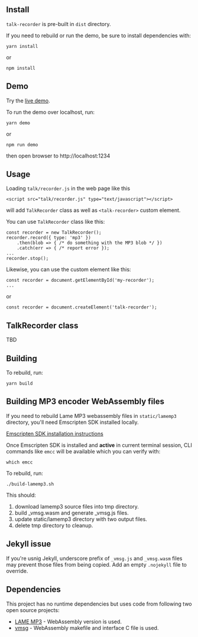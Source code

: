 ## Install

`talk-recorder` is pre-built in `dist` directory.

If you need to rebuild or run the demo, be sure to install dependencies with:

    yarn install

or

    npm install

## Demo

Try the [live demo](https://donpark.github.io/talk-recorder/).

To run the demo over localhost, run:

    yarn demo

or

    npm run demo

then open browser to http://localhost:1234

## Usage

Loading `talk/recorder.js` in the web page like this

    <script src="talk/recorder.js" type="text/javascript"></script>

will add `TalkRecorder` class as well as `<talk-recorder>` custom element.

You can use `TalkRecorder` class like this:

    const recorder = new TalkRecorder();
    recorder.record({ type: 'mp3' })
        .then(blob => { /* do something with the MP3 blob */ })
        .catch(err => { /* report error });
    ...
    recorder.stop();

Likewise, you can use the custom element like this:

    const recorder = document.getElementById('my-recorder');
    ...

or

    const recorder = document.createElement('talk-recorder');

## TalkRecorder class

TBD

## Building

To rebuild, run:

    yarn build

## Building MP3 encoder WebAssembly files

If you need to rebuild Lame MP3 webassembly files in `static/lamemp3` directory,
you'll need Emscripten SDK installed locally.

[Emscripten SDK installation instructions](https://emscripten.org/docs/getting_started/downloads.html)

Once Emscripten SDK is installed and **active** in current terminal session,
CLI commands like `emcc` will be available which you can verify with:

    which emcc

To rebuild, run:

    ./build-lamemp3.sh

This should:

1. download lamemp3 source files into tmp directory.
2. build \_vmsg.wasm and generate \_vmsg.js files.
3. update static/lamemp3 directory with two output files.
4. delete tmp directory to cleanup.

## Jekyll issue

If you're usnig Jekyll, underscore prefix of `_vmsg.js` and `_vmsg.wasm` files may
prevent those files from being copied. Add an empty `.nojekyll` file to override.

## Dependencies

This project has no runtime dependencies but uses code from following two open source projects:

-   [LAME MP3](https://lame.sourceforge.io/) - WebAssembly version is used.
-   [vmsg](https://github.com/Kagami/vmsg) - WebAssembly makefile and interface C file is used.
